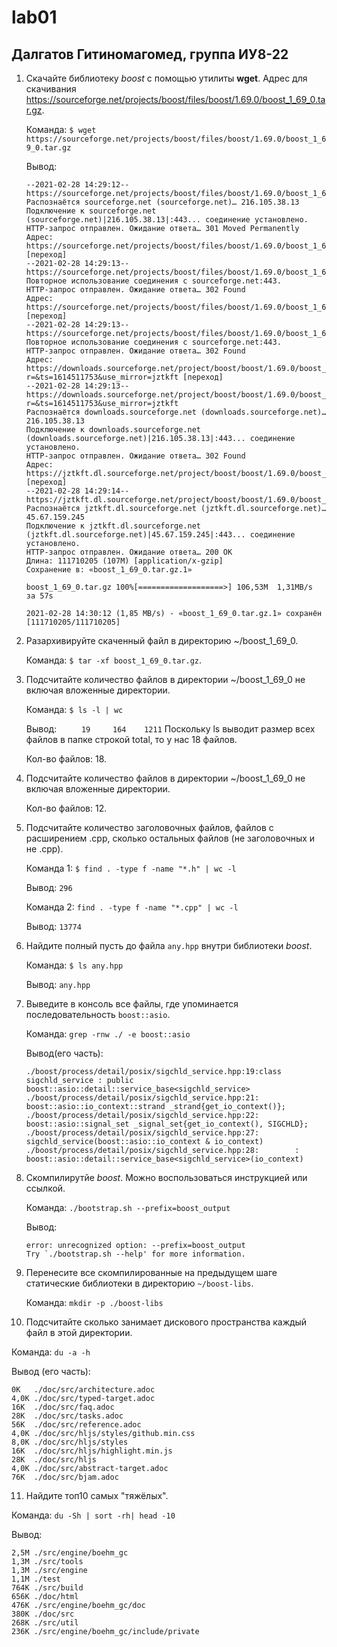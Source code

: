 # lab01
## Далгатов Гитиномагомед, группа ИУ8-22
1. Скачайте библиотеку *boost* с помощью утилиты **wget**. Адрес для скачивания https://sourceforge.net/projects/boost/files/boost/1.69.0/boost_1_69_0.tar.gz.

   Команда: ```$ wget https://sourceforge.net/projects/boost/files/boost/1.69.0/boost_1_69_0.tar.gz```

   Вывод:
   ```
   --2021-02-28 14:29:12--  https://sourceforge.net/projects/boost/files/boost/1.69.0/boost_1_69_0.tar.gz
   Распознаётся sourceforge.net (sourceforge.net)… 216.105.38.13
   Подключение к sourceforge.net (sourceforge.net)|216.105.38.13|:443... соединение установлено.
   HTTP-запрос отправлен. Ожидание ответа… 301 Moved Permanently
   Адрес: https://sourceforge.net/projects/boost/files/boost/1.69.0/boost_1_69_0.tar.gz/ [переход]
   --2021-02-28 14:29:13--  https://sourceforge.net/projects/boost/files/boost/1.69.0/boost_1_69_0.tar.gz/
   Повторное использование соединения с sourceforge.net:443.
   HTTP-запрос отправлен. Ожидание ответа… 302 Found
   Адрес: https://sourceforge.net/projects/boost/files/boost/1.69.0/boost_1_69_0.tar.gz/download [переход]
   --2021-02-28 14:29:13--  https://sourceforge.net/projects/boost/files/boost/1.69.0/boost_1_69_0.tar.gz/download
   Повторное использование соединения с sourceforge.net:443.
   HTTP-запрос отправлен. Ожидание ответа… 302 Found
   Адрес: https://downloads.sourceforge.net/project/boost/boost/1.69.0/boost_1_69_0.tar.gz?r=&ts=1614511753&use_mirror=jztkft [переход]
   --2021-02-28 14:29:13--  https://downloads.sourceforge.net/project/boost/boost/1.69.0/boost_1_69_0.tar.gz?r=&ts=1614511753&use_mirror=jztkft
   Распознаётся downloads.sourceforge.net (downloads.sourceforge.net)… 216.105.38.13
   Подключение к downloads.sourceforge.net (downloads.sourceforge.net)|216.105.38.13|:443... соединение установлено.
   HTTP-запрос отправлен. Ожидание ответа… 302 Found
   Адрес: https://jztkft.dl.sourceforge.net/project/boost/boost/1.69.0/boost_1_69_0.tar.gz [переход]
   --2021-02-28 14:29:14--  https://jztkft.dl.sourceforge.net/project/boost/boost/1.69.0/boost_1_69_0.tar.gz
   Распознаётся jztkft.dl.sourceforge.net (jztkft.dl.sourceforge.net)… 45.67.159.245
   Подключение к jztkft.dl.sourceforge.net (jztkft.dl.sourceforge.net)|45.67.159.245|:443... соединение установлено.
   HTTP-запрос отправлен. Ожидание ответа… 200 OK
   Длина: 111710205 (107M) [application/x-gzip]
   Сохранение в: «boost_1_69_0.tar.gz.1»

   boost_1_69_0.tar.gz 100%[===================>] 106,53M  1,31MB/s    за 57s     

   2021-02-28 14:30:12 (1,85 MB/s) - «boost_1_69_0.tar.gz.1» сохранён [111710205/111710205]
   ```
2. Разархивируйте скаченный файл в директорию ~/boost_1_69_0.

   Команда: ```$ tar -xf boost_1_69_0.tar.gz```.
   
3. Подсчитайте количество файлов в директории ~/boost_1_69_0 не включая вложенные директории.

   Команда: ```$ ls -l | wc```

   Вывод:
   ```     19     164    1211```
   Поскольку ls выводит размер всех файлов в папке строкой total, то у нас 18 файлов.

   Кол-во файлов: 18.
   
4. Подсчитайте количество файлов в директории ~/boost_1_69_0 не включая вложенные директории.

   Кол-во файлов: 12.
   
5. Подсчитайте количество заголовочных файлов, файлов с расширением .cpp, сколько остальных файлов (не заголовочных и не .cpp).

   Команда 1: ```$ find . -type f -name "*.h" | wc -l```
   
   Вывод: ```296```

   Команда 2: ```find . -type f -name "*.cpp" | wc -l```

   Вывод: ```13774```
   
6. Найдите полный пусть до файла ```any.hpp``` внутри библиотеки *boost*.
 
   Команда: ```$ ls any.hpp```
   
   Вывод: ```any.hpp```
   
7. Выведите в консоль все файлы, где упоминается последовательность ```boost::asio```.

   Команда: ```grep -rnw ./ -e boost::asio```
   
   Вывод(его часть): 
   ```
   ./boost/process/detail/posix/sigchld_service.hpp:19:class sigchld_service : public boost::asio::detail::service_base<sigchld_service>
   ./boost/process/detail/posix/sigchld_service.hpp:21:    boost::asio::io_context::strand _strand{get_io_context()};
   ./boost/process/detail/posix/sigchld_service.hpp:22:    boost::asio::signal_set _signal_set{get_io_context(), SIGCHLD};
   ./boost/process/detail/posix/sigchld_service.hpp:27:    sigchld_service(boost::asio::io_context & io_context)
   ./boost/process/detail/posix/sigchld_service.hpp:28:        : boost::asio::detail::service_base<sigchld_service>(io_context)
   ```

8. Скомпилирутйе *boost*. Можно воспользоваться инструкцией или ссылкой.

   Команда: ```./bootstrap.sh --prefix=boost_output```
   
   Вывод:
   ```
   error: unrecognized option: --prefix=boost_output
   Try `./bootstrap.sh --help' for more information.
   ```

9. Перенесите все скомпилированные на предыдущем шаге статические библиотеки в директорию ```~/boost-libs```. 

   Команда: ```mkdir -p ./boost-libs```
   

10. Подсчитайте сколько занимает дискового пространства каждый файл в этой директории.

   Команда: ```du -a -h```

   Вывод (его часть):
   ```
   0K	./doc/src/architecture.adoc
   4,0K	./doc/src/typed-target.adoc
   16K	./doc/src/faq.adoc
   28K	./doc/src/tasks.adoc
   56K	./doc/src/reference.adoc
   4,0K	./doc/src/hljs/styles/github.min.css
   8,0K	./doc/src/hljs/styles
   16K	./doc/src/hljs/highlight.min.js
   28K	./doc/src/hljs
   4,0K	./doc/src/abstract-target.adoc
   76K	./doc/src/bjam.adoc
   ```
   
11. Найдите топ10 самых "тяжёлых".
   
   Команда:  ```du -Sh | sort -rh| head -10```
   
   Вывод:
   ```
   2,5M	./src/engine/boehm_gc
   1,3M	./src/tools
   1,3M	./src/engine
   1,1M	./test
   764K	./src/build
   656K	./doc/html
   476K	./src/engine/boehm_gc/doc
   380K	./doc/src
   268K	./src/util
   236K	./src/engine/boehm_gc/include/private
   ```
